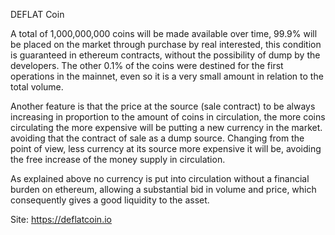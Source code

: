 DEFLAT Coin

A total of 1,000,000,000 coins will be made available over time, 99.9% will be placed on the market through purchase by real interested, this condition is guaranteed in ethereum contracts, without the possibility of dump by the developers. The other 0.1% of the coins were destined for the first operations in the mainnet, even so it is a very small amount in relation to the total volume.

Another feature is that the price at the source (sale contract) to be always increasing in proportion to the amount of coins in circulation, the more coins circulating the more expensive will be putting a new currency in the market. avoiding that the contract of sale as a dump source. Changing from the point of view, less currency at its source more expensive it will be, avoiding the free increase of the money supply in circulation.

As explained above no currency is put into circulation without a financial burden on ethereum, allowing a substantial bid in volume and price, which consequently gives a good liquidity to the asset.

Site: https://deflatcoin.io
